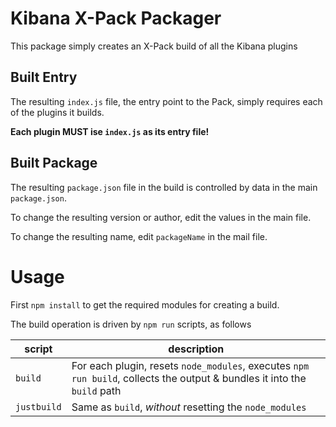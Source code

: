 # Kibana X-Pack Packager

This package simply creates an X-Pack build of all the Kibana plugins

## Built Entry

The resulting `index.js` file, the entry point to the Pack, simply requires each of the plugins it builds.

**Each plugin MUST ise `index.js` as its entry file!**

## Built Package

The resulting `package.json` file in the build is controlled by data in the main `package.json`.

To change the resulting version or author, edit the values in the main file.

To change the resulting name, edit `packageName` in the mail file.

# Usage

First `npm install` to get the required modules for creating a build.

The build operation is driven by `npm run` scripts, as follows

script | description
------ | -----------
`build` | For each plugin, resets `node_modules`, executes `npm run build`, collects the output & bundles it into the `build` path
`justbuild` | Same as `build`, *without* resetting the `node_modules`


